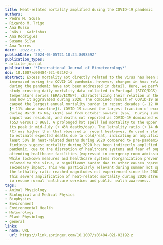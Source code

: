 ```yaml
---
title: Heat-related mortality amplified during the COVID-19 pandemic
authors:
- Pedro M. Sousa
- Ricardo M. Trigo
- Ana Russo
- João L. Geirinhas
- Ana Rodrigues
- Susana Silva
- Ana Torres
date: '2022-01-01'
publishDate: '2024-06-05T21:10:24.849859Z'
publication_types:
- article-journal
publication: '*International Journal of Biometeorology*'
doi: 10.1007/s00484-021-02192-z
abstract: Excess mortality not directly related to the virus has been shown to have
  increased during the COVID-19 pandemic. However, changes in heat-related mortality
  during the pandemic have not been addressed in detail. Here, we performed an observational
  study crossing daily mortality data collected in Portugal (SICO/DGS) with high-resolution
  temperature series (ERA5/ECMWF), characterizing their relation in the pre-pandemic,
  and how it aggravated during 2020. The combined result of COVID-19 and extreme temperatures
  caused the largest annual mortality burden in recent decades (~ 12 000 excess deaths
  [~ 11% above baseline]). COVID-19 caused the largest fraction of excess mortality
  during March to May (62%) and from October onwards (85%). During summer, its direct
  impact was residual, and deaths not reported as COVID-19 dominated excess mortality
  (553 versus 3 968). A prolonged hot spell led mortality to the upper tertile, reaching
  its peak in mid-July (+ 45% deaths/day). The lethality ratio (+ 14 deaths per cumulated
  ºC) was higher than that observed in recent heatwaves. We used a statistical model
  to estimate expected deaths due to cold/heat, indicating an amplification of at
  least 50% in heat-related deaths during 2020 compared to pre-pandemic years. Our
  findings suggest mortality during 2020 has been indirectly amplified by the COVID-19
  pandemic, due to the disruption of healthcare systems and fear of population in
  attending healthcare facilities (expressed in emergency room admissions decreases).
  While lockdown measures and healthcare systems reorganization prevented deaths directly
  related to the virus, a significant burden due to other causes represents a strong
  secondary impact. This was particularly relevant during summer hot spells, when
  the lethality ratio reached magnitudes not experienced since the 2003 heatwaves.
  This severe amplification of heat-related mortality during 2020 stresses the need
  to resume normal healthcare services and public health awareness.
tags:
- Animal Physiology
- Biological and Medical Physics
- Biophysics
- Environment
- Environmental Health
- Meteorology
- Plant Physiology
- general
links:
- name: URL
  url: https://link.springer.com/10.1007/s00484-021-02192-z
---
```

